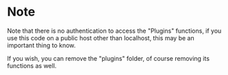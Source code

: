 # Note
Note that there is no authentication to access the "Plugins" functions, if you use this code on a public host 
other than localhost, this may be an important thing to know.

If you wish, you can remove the "plugins" folder, of course removing its functions as well.